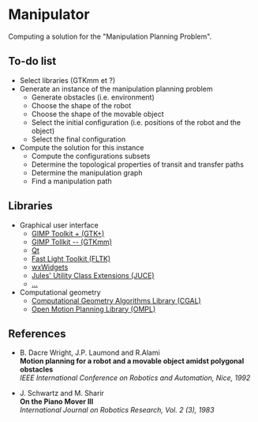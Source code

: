 Manipulator
===========

Computing a solution for the "Manipulation Planning Problem".


To-do list
----------
* Select libraries (GTKmm et ?)
* Generate an instance of the manipulation planning problem
  * Generate obstacles (i.e. environment)
  * Choose the shape of the robot
  * Choose the shape of the movable object
  * Select the initial configuration (i.e. positions of the robot and the object)
  * Select the final configuration
* Compute the solution for this instance
  * Compute the configurations subsets
  * Determine the topological properties of transit and transfer paths
  * Determine the manipulation graph
  * Find a manipulation path


Libraries
----------

* Graphical user interface
  * [GIMP Toolkit + (GTK+)](http://www.gtk.org)
  * [GIMP Tollkit -- (GTKmm)](http://www.gtkmm.org)
  * [Qt](http://qt-project.org)
  * [Fast Light Toolkit (FLTK)](http://www.fltk.org)
  * [wxWidgets](http://www.wxwidgets.org)
  * [Jules' Utility Class Extensions (JUCE)](http://www.juce.com)
  * [...](http://en.wikipedia.org/wiki/List_of_widget_toolkits)
* Computational geometry
  * [Computational Geometry Algorithms Library (CGAL)](http://www.cgal.org)
  * [Open Motion Planning Library (OMPL)](http://ompl.kavrakilab.org)


References
----------

* B. Dacre Wright, J.P. Laumond and R.Alami<br>
  **Motion planning for a robot and a movable object amidst polygonal obstacles**<br>
  *IEEE International Conference on Robotics and Automation, Nice, 1992*

* J. Schwartz and M. Sharir<br>
  **On the Piano Mover III**<br>
  *International Journal on Robotics Research, Vol. 2 (3), 1983*
